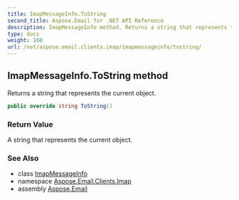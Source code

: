 ```yaml
---
title: ImapMessageInfo.ToString
second_title: Aspose.Email for .NET API Reference
description: ImapMessageInfo method. Returns a string that represents the current object
type: docs
weight: 160
url: /net/aspose.email.clients.imap/imapmessageinfo/tostring/
---
```

## ImapMessageInfo.ToString method

Returns a string that represents the current object.

```csharp
public override string ToString()
```

### Return Value

A string that represents the current object.

### See Also

* class [ImapMessageInfo](../)
* namespace [Aspose.Email.Clients.Imap](../../imapmessageinfo/)
* assembly [Aspose.Email](../../../)


